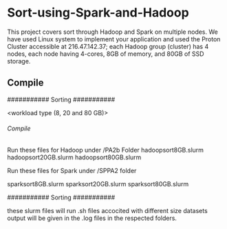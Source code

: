 # Sort-using-Spark-and-Hadoop
This project covers sort through Hadoop and Spark on multiple nodes. We have used Linux system to implement your application and used the Proton Cluster accessible at 216.47.142.37; each Hadoop group (cluster) has 4 nodes, each node having 4-cores, 8GB of memory, and 80GB of SSD storage.
## Compile



########### Sorting ###########

<workload type (8, 20 and 80 GB)>

###### Compile #####

Run these files for Hadoop under /PA2b Folder
hadoopsort8GB.slurm
hadoopsort20GB.slurm
hadoopsort80GB.slurm

Run these files for Spark under /SPPA2 folder

sparksort8GB.slurm
sparksort20GB.slurm
sparksort80GB.slurm


########### Sorting ###########

these slurm files will run .sh files accocited with different size datasets
output will be given in the .log files in the respected folders.
